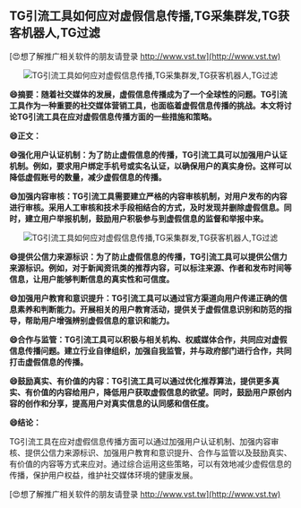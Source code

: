 ## **TG引流工具如何应对虚假信息传播,TG采集群发,TG获客机器人,TG过滤**

[😍想了解推广相关软件的朋友请登录 http://www.vst.tw](http://www.vst.tw)

 <center><img src="https://vst.tw/MP4/tuiguang/png/0.png" alt="TG引流工具如何应对虚假信息传播,TG采集群发,TG获客机器人,TG过滤"></center>

**😄摘要：随着社交媒体的发展，虚假信息传播成为了一个全球性的问题。TG引流工具作为一种重要的社交媒体营销工具，也面临着虚假信息传播的挑战。本文将讨论TG引流工具在应对虚假信息传播方面的一些措施和策略。**

**😄正文：**

**😄强化用户认证机制：为了防止虚假信息的传播，TG引流工具可以加强用户认证机制。例如，要求用户绑定手机号或实名认证，以确保用户的真实身份。这样可以降低虚假账号的数量，减少虚假信息的传播。**

**😄加强内容审核：TG引流工具需要建立严格的内容审核机制，对用户发布的内容进行审核。采用人工审核和技术手段相结合的方式，及时发现并删除虚假信息。同时，建立用户举报机制，鼓励用户积极参与到虚假信息的监督和举报中来。**

 <center><img src="https://vst.tw/MP4/tuiguang/png/0.png" alt="TG引流工具如何应对虚假信息传播,TG采集群发,TG获客机器人,TG过滤"></center>

**😄提供公信力来源标识：为了防止虚假信息的传播，TG引流工具可以提供公信力来源标识。例如，对于新闻资讯类的推荐内容，可以标注来源、作者和发布时间等信息，让用户能够判断信息的真实性和可信度。**

**😄加强用户教育和意识提升：TG引流工具可以通过官方渠道向用户传递正确的信息素养和判断能力。开展相关的用户教育活动，提供关于虚假信息识别和防范的指导，帮助用户增强辨别虚假信息的意识和能力。**

**😄合作与监管：TG引流工具可以积极与相关机构、权威媒体合作，共同应对虚假信息传播问题。建立行业自律组织，加强自我监管，并与政府部门进行合作，共同打击虚假信息的传播。**

**😄鼓励真实、有价值的内容：TG引流工具可以通过优化推荐算法，提供更多真实、有价值的内容给用户，降低用户获取虚假信息的欲望。同时，鼓励用户原创内容的创作和分享，提高用户对真实信息的认同感和信任度。**

**😄结论：**

TG引流工具在应对虚假信息传播方面可以通过加强用户认证机制、加强内容审核、提供公信力来源标识、加强用户教育和意识提升、合作与监管以及鼓励真实、有价值的内容等方式来应对。通过综合运用这些策略，可以有效地减少虚假信息的传播，保护用户权益，维护社交媒体环境的健康发展。

[😍想了解推广相关软件的朋友请登录 http://www.vst.tw](http://www.vst.tw)



